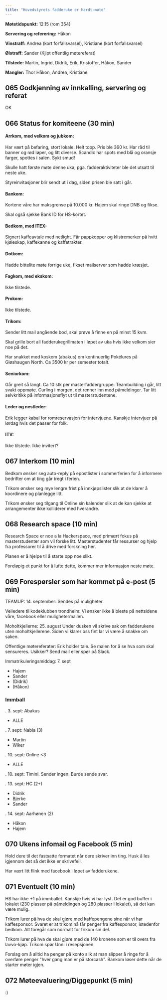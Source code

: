 ```yaml
---
title: "Hovedstyrets fadderuke er hardt-møte"
---
```


**Møtetidspunkt:** 12.15 (rom 354)

**Servering og referering:** Håkon

**Vinstraff:** Andrea (kort forfallsvarsel), Kristiane (kort forfallsvarsel)

**Ølstraff:** Sander (Kjipt offentlig møtereferat)

**Tilstede:** Martin, Ingrid, Didrik, Erik, Kristoffer, Håkon, Sander

**Mangler:** Thor Håkon, Andrea, Kristiane

## 065 Godkjenning av innkalling, servering og referat 

OK

## 066 Status for komiteene (30 min)

#### Arrkom, med velkom og jubkom:

Har vært på befaring, stort lokale. Helt topp. Pris ble 360 kr. Har råd til banner og rød løper, og litt diverse. Scandic har spots med blå og oransje farger, spottes i salen. Sykt smud!

Skulle hatt første møte denne uka, pga. fadderaktiviteter ble det utsatt til neste uke.

Styreinvitasjoner blir sendt ut i dag, siden prisen ble satt i går.

#### Bankom:  

Kortene våre har maksgrense på 10.000 kr. Hajem skal ringe DNB og fikse. 

Skal også sjekke Bank ID for HS-kortet.

#### Bedkom, med ITEX:  

Signert kaffeavtale med netlight. Får pappkopper og klistremerker på hvitt kjøleskap, kaffekanne og kaffetrakter.

#### Dotkom:

Hadde bittelite møte forrige uke, fikset mailserver som hadde kræsjet.

#### Fagkom, med ekskom:  

Ikke tilstede.

#### Prokom:  

Ikke tilstede.

#### Trikom:  

Sender litt mail angående bod, skal prøve å finne en på minst 15 kvm.

Skal grille bort all fadderukegrillmaten i løpet av uka hvis ikke velkom sier noe på det.

Har snakket med koskom (abakus) om kontinuerlig Pokélures på Gløshaugen North. Ca 3500 kr per semester totalt.

#### Seniorkom: 

Går greit så langt. Ca 10 stk per masterfaddergruppe. Teambuilding i går, litt svakt oppmøte. Curling i morgen, det renner inn med påmeldinger. Tar litt selvkritikk på informasjonsflyt ut til masterstudentene.

#### Leder og nestleder:  

Erik legger kabal for romreservasjon for intervjuene. Kanskje intervjuer på lørdag hvis det passer for folk.

#### ITV: 

Ikke tilstede. Ikke invitert?

## 067 Interkom (10 min) 

Bedkom ønsker seg auto-reply på epostlister i sommerferien for å informere bedrifter om at ting går tregt i ferien.

Trikom ønsker seg mye lengre frist på innkjøpslister slik at de klarer å koordinere og planlegge litt.

Trikom ønsker seg tilgang til Online sin kalender slik at de kan sjekke at arrangementer ikke kolliderer med hverandre.

## 068 Research space (10 min) 

Research Space er noe a la Hackerspace, med primært fokus på masterstudenter som vil forske litt. Masterstudenter får ressurser og hjelp fra professorer til å drive med forskning her.

Planen er å hjelpe til å starte opp noe slikt. 

Foreløpig et punkt for å lufte dette, kommer mer informasjon neste møte.

## 069 Forespørsler som har kommet på e-post (5 min) 

TEAMUP: 14. september: Sendes på muligheter.

Veiledere til kodeklubben trondheim: Vi ønsker ikke å bleste på nettsidene våre, facebook eller mulighetermailen.

Moholtkjellerne: 25. august Under dusken vil skrive sak om fadderukene uten moholtkjellerene. Siden vi klarer oss fint lar vi være å snakke om saken. 

Offentlige møtereferater: Erik holder tale. Se malen for å se hva som skal sensureres. Usikker? Send mail eller spør på Slack.



Immatrikuleringsmiddag: 7. sept

- Hajem
- Sander
- (Didrik)
- (Håkon)

### Immball

. 3. sept: Abakus

- ALLE

. 7. sept: Nabla (3)

- Martin
- Wiker 

. 10. sept: Online <3

- ALLE

. 10. sept: Timini. Sender ingen. Burde sende svar.

. 13. sept: HC (2+)

- Didrik
- Bjerke
- Sander

. 14. sept: Aarhønen (2)

- Håkon
- Hajem


## 070 Ukens infomail og Facebook (5 min)  

Hold dere til det fastsatte formatet når dere skriver inn ting. Husk å les igjennom det så det ikke er skrivefeil.

Har vært litt flink med facebook i løpet av fadderukene.

## 071 Eventuelt (10 min)

HS har ikke +1 på immballet. Kanskje hvis vi har lyst. Det er god buffer i lokalet (230 plasser på påmeldingen og 280 plasser i lokalet), så det kan være mulig.

Trikom lurer på hva de skal gjøre med kaffepengene sine når vi har kaffesponsor. Svaret er at trikom nå får penger fra kaffesponsor, istedenfor bedkom. Alt foregår som normalt for trikom sin del.

Trikom lurer på hva de skal gjøre med de 140 kronene som er til overs fra lavvo-kjøp. Trikom spør Unni i resepsjonen.

Forslag om å alltid ha penger på konto slik at man slipper å ringe for å overføre penger "hver gang man er på storcash". Bankom løser dette når de starter møter igjen.

## 072 Møteevaluering/Diggepunkt (5 min)
:)